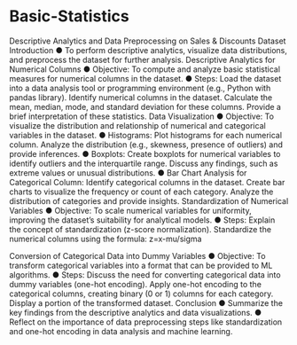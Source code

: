 # Basic-Statistics
Descriptive Analytics and Data Preprocessing on Sales & Discounts Dataset
Introduction
●	To perform descriptive analytics, visualize data distributions, and preprocess the dataset for further analysis.
Descriptive Analytics for Numerical Columns
●	Objective: To compute and analyze basic statistical measures for numerical columns in the dataset.
●	Steps:
	Load the dataset into a data analysis tool or programming environment (e.g., Python with pandas library).
	Identify numerical columns in the dataset.
	Calculate the mean, median, mode, and standard deviation for these columns.
	Provide a brief interpretation of these statistics.
Data Visualization
●	Objective: To visualize the distribution and relationship of numerical and categorical variables in the dataset.
●	Histograms:
	Plot histograms for each numerical column.
	Analyze the distribution (e.g., skewness, presence of outliers) and provide inferences.
●	Boxplots:
	Create boxplots for numerical variables to identify outliers and the interquartile range.
	Discuss any findings, such as extreme values or unusual distributions.
●	Bar Chart Analysis for Categorical Column:
	Identify categorical columns in the dataset.
	Create bar charts to visualize the frequency or count of each category.
	Analyze the distribution of categories and provide insights.
Standardization of Numerical Variables
●	Objective: To scale numerical variables for uniformity, improving the dataset’s suitability for analytical models.
●	Steps:
	Explain the concept of standardization (z-score normalization).
	Standardize the numerical columns using the formula: z=x-mu/sigma
	
Conversion of Categorical Data into Dummy Variables
●	Objective: To transform categorical variables into a format that can be provided to ML algorithms.
●	Steps:
	Discuss the need for converting categorical data into dummy variables (one-hot encoding).
	Apply one-hot encoding to the categorical columns, creating binary (0 or 1) columns for each category.
	Display a portion of the transformed dataset.
Conclusion
●	Summarize the key findings from the descriptive analytics and data visualizations.
●	Reflect on the importance of data preprocessing steps like standardization and one-hot encoding in data analysis and machine learning.

